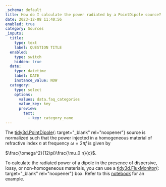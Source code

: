 ```yaml
---
_schema: default
title: How do I calculate the power radiated by a PointDipole source?
date: 2023-12-08 11:40:56
enabled: true
category: Sources
_inputs:
  title:
    type: text
    label: QUESTION TITLE
  enabled:
    type: switch
    hidden: true
  date:
    type: datetime
    label: DATE
    instance_value: NOW
  category:
    type: select
    options:
      values: data.faq_categories
      value_key: key
      preview:
        text:
          - key: category_name
---
```

The&nbsp;[tidy3d.PointDipole](https://docs.flexcompute.com/projects/tidy3d/en/latest/api/_autosummary/tidy3d.PointDipole.html){: target="_blank" rel="noopener"} source is normalized such that the power injected in a homogeneous material of refractive index&nbsp;$n$ at frequency $\omega = 2\pi f$&nbsp;is given by

$\frac{\omega^2}{12\pi}\frac{\mu_0 n}{c}$.​​​​​

To calculate the radiated power of a dipole in the presence of dispersive, lossy, or non-homogeneous materials, you can use a [tidy3d.FluxMonitor](https://docs.flexcompute.com/projects/tidy3d/en/latest/api/_autosummary/tidy3d.FluxMonitor.html){: target="_blank" rel="noopener"} box. Refer to this [notebook](https://www.flexcompute.com/tidy3d/examples/notebooks/BullseyeCavityPSO/) for an example.